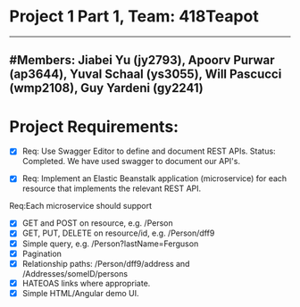 # Project 1 Part 1, Team: 418Teapot
---
#Members: Jiabei Yu (jy2793), Apoorv Purwar (ap3644), Yuval Schaal (ys3055), Will Pascucci (wmp2108), Guy Yardeni (gy2241)
---

Project Requirements:
===

- [x] Req: Use Swagger Editor to define and document REST APIs.
Status: Completed. We have used swagger to document our API's.

- [x] Req: Implement an Elastic Beanstalk application (microservice) for each resource that implements
the relevant REST API.

Req:Each microservice should support
- [x] GET and POST on resource, e.g. /Person
- [x] GET, PUT, DELETE on resource/id, e.g. /Person/dff9
- [x] Simple query, e.g. /Person?lastName=Ferguson
- [x] Pagination
- [x] Relationship paths: /Person/dff9/address and /Addresses/someID/persons
- [x] HATEOAS links where appropriate.
- [x] Simple HTML/Angular demo UI.